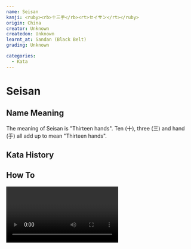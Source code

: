 ```yaml
---
name: Seisan
kanji: <ruby><rb>十三手</rb><rt>セイサン</rt></ruby>
origin: China
creator: Unknown
createdon: Unknown
learnt_at: Sandan (Black Belt)
grading: Unknown

categories:
  - Kata
---
```


# Seisan

## Name Meaning

The meaning of Seisan is "Thirteen hands". Ten (十), three (三) and hand (手) all add up to mean "Thirteen hands".

## Kata History

## How To

<Video url="https://youtu.be/jXNjK_HuV1Y" />

### Important Points

### Sandan Changes

## Bunkai

See [Seisan (Bunkai)](/bunkai/seisan)
